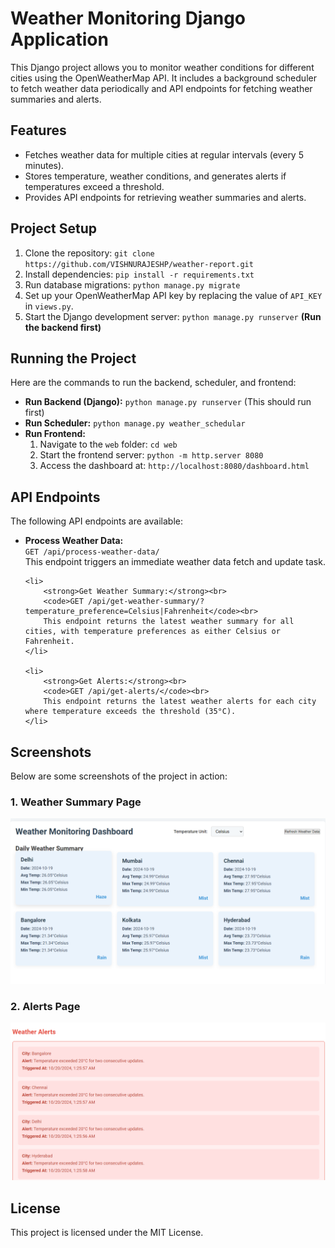 <!DOCTYPE html>
<html lang="en">
<head>
    <meta charset="UTF-8">
    <meta name="viewport" content="width=device-width, initial-scale=1.0">
    <title>README - Weather App</title>
</head>
<body>

<h1>Weather Monitoring Django Application</h1>

<p>This Django project allows you to monitor weather conditions for different cities using the OpenWeatherMap API. It includes a background scheduler to fetch weather data periodically and API endpoints for fetching weather summaries and alerts.</p>

<h2>Features</h2>
<ul>
    <li>Fetches weather data for multiple cities at regular intervals (every 5 minutes).</li>
    <li>Stores temperature, weather conditions, and generates alerts if temperatures exceed a threshold.</li>
    <li>Provides API endpoints for retrieving weather summaries and alerts.</li>
</ul>

<h2>Project Setup</h2>
<ol>
    <li>Clone the repository: <code>git clone https://github.com/VISHNURAJESHP/weather-report.git</code></li>
    <li>Install dependencies: <code>pip install -r requirements.txt</code></li>
    <li>Run database migrations: <code>python manage.py migrate</code></li>
    <li>Set up your OpenWeatherMap API key by replacing the value of <code>API_KEY</code> in <code>views.py</code>.</li>
    <li>Start the Django development server: <code>python manage.py runserver</code> <strong>(Run the backend first)</strong></li>
</ol>

<h2>Running the Project</h2>
<p>Here are the commands to run the backend, scheduler, and frontend:</p>

<ul>
    <li><strong>Run Backend (Django):</strong> <code>python manage.py runserver</code> (This should run first)</li>
    <li><strong>Run Scheduler:</strong> <code>python manage.py weather_schedular</code></li>
    <li><strong>Run Frontend:</strong> 
        <ol>
            <li>Navigate to the <code>web</code> folder: <code>cd web</code></li>
            <li>Start the frontend server: <code>python -m http.server 8080</code></li>
            <li>Access the dashboard at: <code>http://localhost:8080/dashboard.html</code></li>
        </ol>
    </li>
</ul>

<h2>API Endpoints</h2>
<p>The following API endpoints are available:</p>

<ul>
    <li>
        <strong>Process Weather Data:</strong><br>
        <code>GET /api/process-weather-data/</code><br>
        This endpoint triggers an immediate weather data fetch and update task.
    </li>

    <li>
        <strong>Get Weather Summary:</strong><br>
        <code>GET /api/get-weather-summary/?temperature_preference=Celsius|Fahrenheit</code><br>
        This endpoint returns the latest weather summary for all cities, with temperature preferences as either Celsius or Fahrenheit.
    </li>

    <li>
        <strong>Get Alerts:</strong><br>
        <code>GET /api/get-alerts/</code><br>
        This endpoint returns the latest weather alerts for each city where temperature exceeds the threshold (35°C).
    </li>
</ul>

<h2>Screenshots</h2>
<p>Below are some screenshots of the project in action:</p>

<h3>1. Weather Summary Page</h3>
<img src="weather_report/images/Screenshot (123).png" alt="Weather Summary Screenshot" width="600">

<h3>2. Alerts Page</h3>
<img src="weather_report/images/Screenshot (124).png" alt="Weather Alerts Screenshot" width="600">

<h2>License</h2>
<p>This project is licensed under the MIT License.</p>

</body>
</html>
